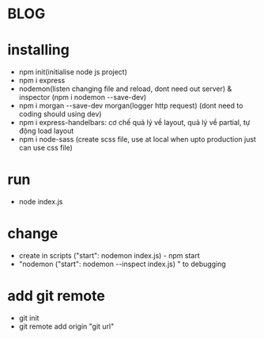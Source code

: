 # BLOG
# installing
- npm init(initialise node js project)
- npm i express
- nodemon(listen changing file and reload, dont need out server) & inspector (npm i nodemon --save-dev)
- npm i morgan --save-dev morgan(logger http request) (dont need to coding should using dev)
- npm i express-handelbars: cơ chế quả lý về layout, quả lý về partial, tự động load layout
- npm i node-sass (create scss file, use at local when upto production just can use css file)
# run
- node index.js
# change
- create in scripts ("start": nodemon index.js) - npm start
- "nodemon ("start": nodemon --inspect index.js) " to debugging
# add git remote
- git init
- git remote add origin "git url"
